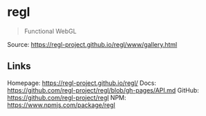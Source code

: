 # regl

> Functional WebGL

Source: https://regl-project.github.io/regl/www/gallery.html

## Links

Homepage: https://regl-project.github.io/regl/
Docs: https://github.com/regl-project/regl/blob/gh-pages/API.md
GitHub: https://github.com/regl-project/regl
NPM: https://www.npmjs.com/package/regl
